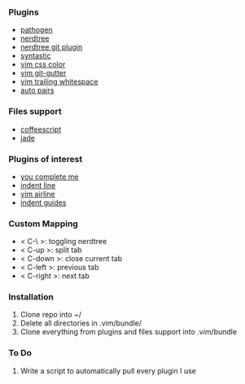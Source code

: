 ### Plugins
- [pathogen](https://github.com/tpope/vim-pathogen)
- [nerdtree](https://github.com/scrooloose/nerdtree)
- [nerdtree git plugin](https://github.com/Xuyuanp/nerdtree-git-plugin)
- [syntastic](https://github.com/scrooloose/syntastic)
- [vim css color](https://github.com/ap/vim-css-color)
- [vim git-gutter](https://github.com/airblade/vim-gitgutter)
- [vim trailing whitespace](https://github.com/bronson/vim-trailing-whitespace)
- [auto pairs](https://github.com/jiangmiao/auto-pairs)

### Files support
- [coffeescript](https://github.com/kchmck/vim-coffee-script)
- [jade](https://github.com/digitaltoad/vim-jade)


### Plugins of interest
- [you complete me](http://vimawesome.com/plugin/youcompleteme)
- [indent line](http://vimawesome.com/plugin/indentline)
- [vim airline](https://github.com/bling/vim-airline)
- [indent guides](https://github.com/nathanaelkane/vim-indent-guides)

### Custom Mapping
- < C-\ >: toggling nerdtree
- < C-up >: split tab
- < C-down >: close current tab
- < C-left >: previous tab
- < C-right >: next tab

### Installation
1. Clone repo into ~/
2. Delete all directories in .vim/bundle/
3. Clone everything from plugins and files support into .vim/bundle

### To Do
1. Write a script to automatically pull every plugin I use
